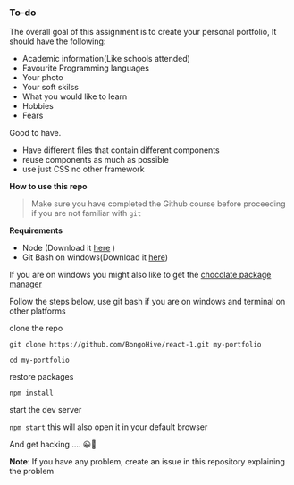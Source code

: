 ### To-do

The overall goal of this assignment is to create your personal portfolio, It should have the following:

- Academic information(Like schools attended)
- Favourite Programming languages
- Your photo
- Your soft skilss
- What you would like to learn
- Hobbies
- Fears

Good to have.

- Have different files that contain different components
- reuse components as much as possible
- use just CSS no other framework

**How to use this repo**
> Make sure you have completed the Github course before proceeding if you are not familiar with `git`

**Requirements**

- Node (Download it [here](https://nodejs.org/en/download/) )
- Git Bash on windows(Download it [here](https://gitforwindows.org))

If you are on windows you might also like to get the [chocolate package manager](https://chocolatey.org)

Follow the steps below, use git bash if you are on windows and terminal on other platforms

clone the repo

`git clone https://github.com/BongoHive/react-1.git my-portfolio` 

`cd my-portfolio`

restore packages

`npm install`

start the dev server

`npm start` this will also open it in your default browser

And get hacking .... 😀🚀

**Note**: If you have any problem, create an issue in this repository explaining the problem

